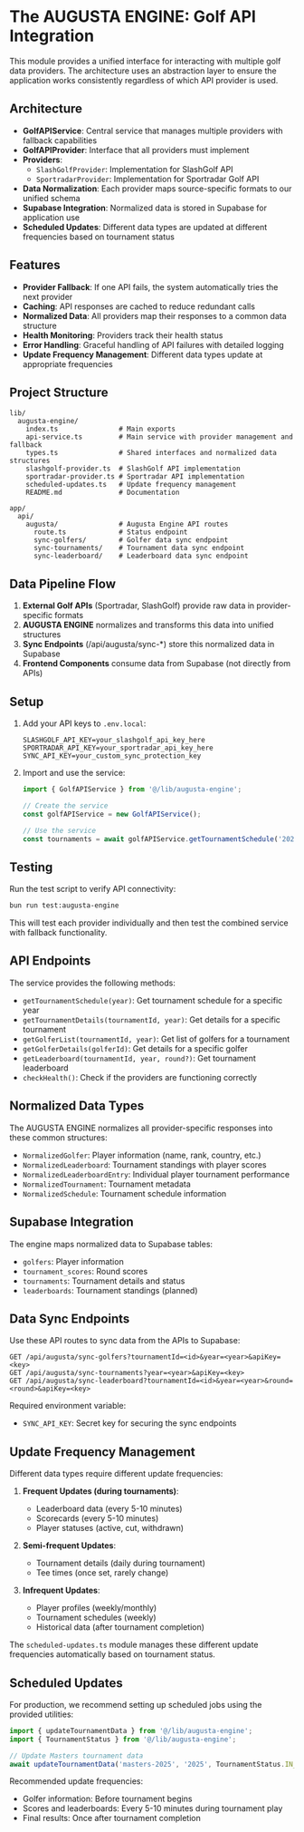 # The AUGUSTA ENGINE: Golf API Integration

This module provides a unified interface for interacting with multiple golf data providers. The architecture uses an abstraction layer to ensure the application works consistently regardless of which API provider is used.

## Architecture

- **GolfAPIService**: Central service that manages multiple providers with fallback capabilities
- **GolfAPIProvider**: Interface that all providers must implement
- **Providers**: 
  - `SlashGolfProvider`: Implementation for SlashGolf API
  - `SportradarProvider`: Implementation for Sportradar Golf API
- **Data Normalization**: Each provider maps source-specific formats to our unified schema
- **Supabase Integration**: Normalized data is stored in Supabase for application use
- **Scheduled Updates**: Different data types are updated at different frequencies based on tournament status

## Features

- **Provider Fallback**: If one API fails, the system automatically tries the next provider
- **Caching**: API responses are cached to reduce redundant calls
- **Normalized Data**: All providers map their responses to a common data structure
- **Health Monitoring**: Providers track their health status
- **Error Handling**: Graceful handling of API failures with detailed logging
- **Update Frequency Management**: Different data types update at appropriate frequencies

## Project Structure

```
lib/
  augusta-engine/
    index.ts               # Main exports
    api-service.ts         # Main service with provider management and fallback
    types.ts               # Shared interfaces and normalized data structures
    slashgolf-provider.ts  # SlashGolf API implementation
    sportradar-provider.ts # Sportradar API implementation
    scheduled-updates.ts   # Update frequency management
    README.md              # Documentation

app/
  api/
    augusta/               # Augusta Engine API routes
      route.ts             # Status endpoint
      sync-golfers/        # Golfer data sync endpoint
      sync-tournaments/    # Tournament data sync endpoint
      sync-leaderboard/    # Leaderboard data sync endpoint
```

## Data Pipeline Flow

1. **External Golf APIs** (Sportradar, SlashGolf) provide raw data in provider-specific formats
2. **AUGUSTA ENGINE** normalizes and transforms this data into unified structures
3. **Sync Endpoints** (/api/augusta/sync-*) store this normalized data in Supabase
4. **Frontend Components** consume data from Supabase (not directly from APIs)

## Setup

1. Add your API keys to `.env.local`:
   ```
   SLASHGOLF_API_KEY=your_slashgolf_api_key_here
   SPORTRADAR_API_KEY=your_sportradar_api_key_here
   SYNC_API_KEY=your_custom_sync_protection_key
   ```

2. Import and use the service:
   ```typescript
   import { GolfAPIService } from '@/lib/augusta-engine';
   
   // Create the service
   const golfAPIService = new GolfAPIService();
   
   // Use the service
   const tournaments = await golfAPIService.getTournamentSchedule('2025');
   ```

## Testing

Run the test script to verify API connectivity:

```bash
bun run test:augusta-engine
```

This will test each provider individually and then test the combined service with fallback functionality.

## API Endpoints

The service provides the following methods:

- `getTournamentSchedule(year)`: Get tournament schedule for a specific year
- `getTournamentDetails(tournamentId, year)`: Get details for a specific tournament
- `getGolferList(tournamentId, year)`: Get list of golfers for a tournament
- `getGolferDetails(golferId)`: Get details for a specific golfer
- `getLeaderboard(tournamentId, year, round?)`: Get tournament leaderboard
- `checkHealth()`: Check if the providers are functioning correctly

## Normalized Data Types

The AUGUSTA ENGINE normalizes all provider-specific responses into these common structures:

- `NormalizedGolfer`: Player information (name, rank, country, etc.)
- `NormalizedLeaderboard`: Tournament standings with player scores
- `NormalizedLeaderboardEntry`: Individual player tournament performance
- `NormalizedTournament`: Tournament metadata
- `NormalizedSchedule`: Tournament schedule information

## Supabase Integration

The engine maps normalized data to Supabase tables:
- `golfers`: Player information
- `tournament_scores`: Round scores
- `tournaments`: Tournament details and status
- `leaderboards`: Tournament standings (planned)

## Data Sync Endpoints

Use these API routes to sync data from the APIs to Supabase:

```
GET /api/augusta/sync-golfers?tournamentId=<id>&year=<year>&apiKey=<key>
GET /api/augusta/sync-tournaments?year=<year>&apiKey=<key>
GET /api/augusta/sync-leaderboard?tournamentId=<id>&year=<year>&round=<round>&apiKey=<key>
```

Required environment variable:
- `SYNC_API_KEY`: Secret key for securing the sync endpoints

## Update Frequency Management

Different data types require different update frequencies:

1. **Frequent Updates (during tournaments)**:
   - Leaderboard data (every 5-10 minutes)
   - Scorecards (every 5-10 minutes)
   - Player statuses (active, cut, withdrawn)

2. **Semi-frequent Updates**:
   - Tournament details (daily during tournament)
   - Tee times (once set, rarely change)

3. **Infrequent Updates**:
   - Player profiles (weekly/monthly)
   - Tournament schedules (weekly)
   - Historical data (after tournament completion)

The `scheduled-updates.ts` module manages these different update frequencies automatically based on tournament status.

## Scheduled Updates

For production, we recommend setting up scheduled jobs using the provided utilities:

```typescript
import { updateTournamentData } from '@/lib/augusta-engine';
import { TournamentStatus } from '@/lib/augusta-engine';

// Update Masters tournament data
await updateTournamentData('masters-2025', '2025', TournamentStatus.IN_PROGRESS);
```

Recommended update frequencies:
- Golfer information: Before tournament begins
- Scores and leaderboards: Every 5-10 minutes during tournament play
- Final results: Once after tournament completion 